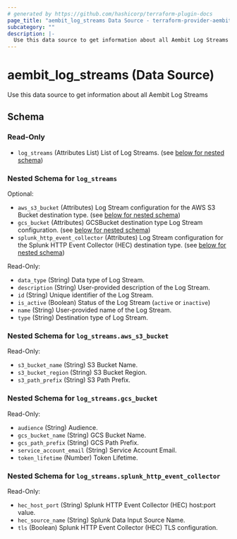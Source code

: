 ```yaml
---
# generated by https://github.com/hashicorp/terraform-plugin-docs
page_title: "aembit_log_streams Data Source - terraform-provider-aembit"
subcategory: ""
description: |-
  Use this data source to get information about all Aembit Log Streams
---
```


# aembit_log_streams (Data Source)

Use this data source to get information about all Aembit Log Streams



<!-- schema generated by tfplugindocs -->
## Schema

### Read-Only

- `log_streams` (Attributes List) List of Log Streams. (see [below for nested schema](#nestedatt--log_streams))

<a id="nestedatt--log_streams"></a>
### Nested Schema for `log_streams`

Optional:

- `aws_s3_bucket` (Attributes) Log Stream configuration for the AWS S3 Bucket destination type. (see [below for nested schema](#nestedatt--log_streams--aws_s3_bucket))
- `gcs_bucket` (Attributes) GCSBucket destination type Log Stream configuration. (see [below for nested schema](#nestedatt--log_streams--gcs_bucket))
- `splunk_http_event_collector` (Attributes) Log Stream configuration for the Splunk HTTP Event Collector (HEC) destination type. (see [below for nested schema](#nestedatt--log_streams--splunk_http_event_collector))

Read-Only:

- `data_type` (String) Data type of Log Stream.
- `description` (String) User-provided description of the Log Stream.
- `id` (String) Unique identifier of the Log Stream.
- `is_active` (Boolean) Status of the Log Stream (`active` or `inactive`)
- `name` (String) User-provided name of the Log Stream.
- `type` (String) Destination type of Log Stream.

<a id="nestedatt--log_streams--aws_s3_bucket"></a>
### Nested Schema for `log_streams.aws_s3_bucket`

Read-Only:

- `s3_bucket_name` (String) S3 Bucket Name.
- `s3_bucket_region` (String) S3 Bucket Region.
- `s3_path_prefix` (String) S3 Path Prefix.


<a id="nestedatt--log_streams--gcs_bucket"></a>
### Nested Schema for `log_streams.gcs_bucket`

Read-Only:

- `audience` (String) Audience.
- `gcs_bucket_name` (String) GCS Bucket Name.
- `gcs_path_prefix` (String) GCS Path Prefix.
- `service_account_email` (String) Service Account Email.
- `token_lifetime` (Number) Token Lifetime.


<a id="nestedatt--log_streams--splunk_http_event_collector"></a>
### Nested Schema for `log_streams.splunk_http_event_collector`

Read-Only:

- `hec_host_port` (String) Splunk HTTP Event Collector (HEC) host:port value.
- `hec_source_name` (String) Splunk Data Input Source Name.
- `tls` (Boolean) Splunk HTTP Event Collector (HEC) TLS configuration.
